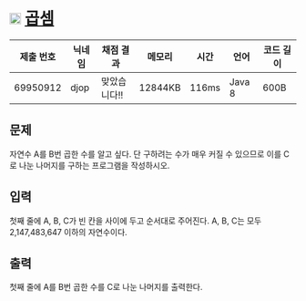 # <img width="20px"  src="https://d2gd6pc034wcta.cloudfront.net/tier/10.svg" class="solvedac-tier"> [곱셈](https://www.acmicpc.net/problem/1629) 

| 제출 번호 | 닉네임 | 채점 결과 | 메모리 | 시간 | 언어 | 코드 길이 |
|---|---|---|---|---|---|---|
|69950912|djop|맞았습니다!! |12844KB|116ms|Java 8|600B|

## 문제
<p>자연수 A를 B번 곱한 수를 알고 싶다. 단 구하려는 수가 매우 커질 수 있으므로 이를 C로 나눈 나머지를 구하는 프로그램을 작성하시오.</p>

## 입력
<p>첫째 줄에 A, B, C가 빈 칸을 사이에 두고 순서대로 주어진다. A, B, C는 모두 2,147,483,647 이하의 자연수이다.</p>

## 출력
<p>첫째 줄에 A를 B번 곱한 수를 C로 나눈 나머지를 출력한다.</p>

